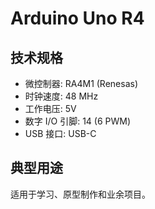 # Arduino Uno R4

## 技术规格

- 微控制器: RA4M1 (Renesas)
- 时钟速度: 48 MHz
- 工作电压: 5V
- 数字 I/O 引脚: 14 (6 PWM)
- USB 接口: USB-C

## 典型用途

适用于学习、原型制作和业余项目。
